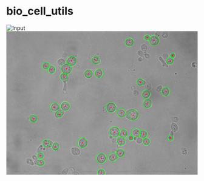 # bio_cell_utils
![Input](/imput.png?raw=true "Input Image")
![Result](/output.png?raw=true "Cells Counted")
